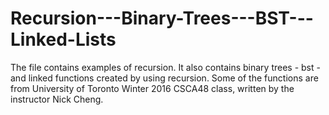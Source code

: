 # Recursion---Binary-Trees---BST---Linked-Lists
The file contains examples of recursion. It also contains binary trees - bst - and linked functions created by using recursion. Some of the functions are from University of Toronto Winter 2016 CSCA48 class, written by the instructor Nick Cheng.
